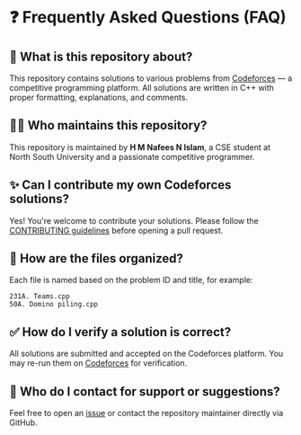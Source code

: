# ❓ Frequently Asked Questions (FAQ)

## 💭 What is this repository about?
This repository contains solutions to various problems from [Codeforces](https://codeforces.com/) — a competitive programming platform. All solutions are written in C++ with proper formatting, explanations, and comments.

## 🧑‍💻 Who maintains this repository?
This repository is maintained by **H M Nafees N Islam**, a CSE student at North South University and a passionate competitive programmer.

## ✨ Can I contribute my own Codeforces solutions?
Yes! You're welcome to contribute your solutions. Please follow the [CONTRIBUTING guidelines](CONTRIBUTING.md) before opening a pull request.

## 📁 How are the files organized?
Each file is named based on the problem ID and title, for example:
```
231A. Teams.cpp
50A. Domino piling.cpp
```

## ✅ How do I verify a solution is correct?
All solutions are submitted and accepted on the Codeforces platform. You may re-run them on [Codeforces](https://codeforces.com/) for verification.

## 📩 Who do I contact for support or suggestions?
Feel free to open an [issue](https://github.com/steller-nafees/codeforces-code/issues) or contact the repository maintainer directly via GitHub.
